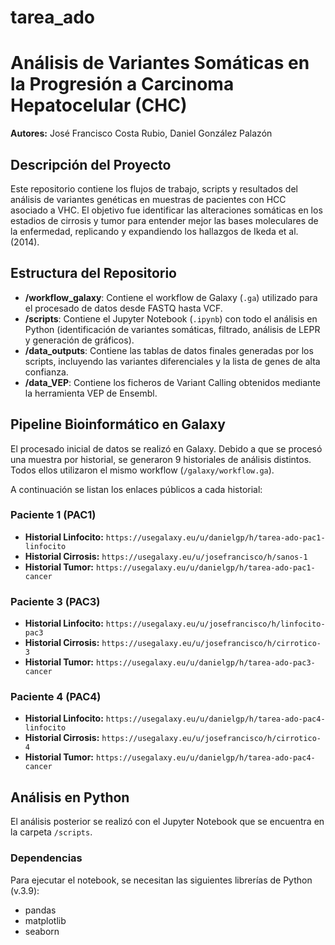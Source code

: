 # tarea_ado
# Análisis de Variantes Somáticas en la Progresión a Carcinoma Hepatocelular (CHC)

**Autores:** José Francisco Costa Rubio, Daniel González Palazón

## Descripción del Proyecto

Este repositorio contiene los flujos de trabajo, scripts y resultados del análisis de variantes genéticas en muestras de pacientes con HCC asociado a VHC. El objetivo fue identificar las alteraciones somáticas en los estadios de cirrosis y tumor para entender mejor las bases moleculares de la enfermedad, replicando y expandiendo los hallazgos de Ikeda et al. (2014).

## Estructura del Repositorio

- **/workflow_galaxy**: Contiene el workflow de Galaxy (`.ga`) utilizado para el procesado de datos desde FASTQ hasta VCF.
- **/scripts**: Contiene el Jupyter Notebook (`.ipynb`) con todo el análisis en Python (identificación de variantes somáticas, filtrado, análisis de LEPR y generación de gráficos).
- **/data_outputs**: Contiene las tablas de datos finales generadas por los scripts, incluyendo las variantes diferenciales y la lista de genes de alta confianza.
- **/data_VEP**: Contiene los ficheros de Variant Calling obtenidos mediante la herramienta VEP de Ensembl.

## Pipeline Bioinformático en Galaxy

El procesado inicial de datos se realizó en Galaxy. Debido a que se procesó una muestra por historial, se generaron 9 historiales de análisis distintos. Todos ellos utilizaron el mismo workflow (`/galaxy/workflow.ga`).

A continuación se listan los enlaces públicos a cada historial:

### Paciente 1 (PAC1)
* **Historial Linfocito:** `https://usegalaxy.eu/u/danielgp/h/tarea-ado-pac1-linfocito`
* **Historial Cirrosis:** `https://usegalaxy.eu/u/josefrancisco/h/sanos-1`
* **Historial Tumor:** `https://usegalaxy.eu/u/danielgp/h/tarea-ado-pac1-cancer`

### Paciente 3 (PAC3)
* **Historial Linfocito:** `https://usegalaxy.eu/u/josefrancisco/h/linfocito-pac3`
* **Historial Cirrosis:** `https://usegalaxy.eu/u/josefrancisco/h/cirrotico-3`
* **Historial Tumor:** `https://usegalaxy.eu/u/danielgp/h/tarea-ado-pac3-cancer`

### Paciente 4 (PAC4)
* **Historial Linfocito:** `https://usegalaxy.eu/u/danielgp/h/tarea-ado-pac4-linfocito`
* **Historial Cirrosis:** `https://usegalaxy.eu/u/josefrancisco/h/cirrotico-4`
* **Historial Tumor:** `https://usegalaxy.eu/u/danielgp/h/tarea-ado-pac4-cancer`

## Análisis en Python

El análisis posterior se realizó con el Jupyter Notebook que se encuentra en la carpeta `/scripts`.

### Dependencias
Para ejecutar el notebook, se necesitan las siguientes librerías de Python (v.3.9):
- pandas
- matplotlib
- seaborn


